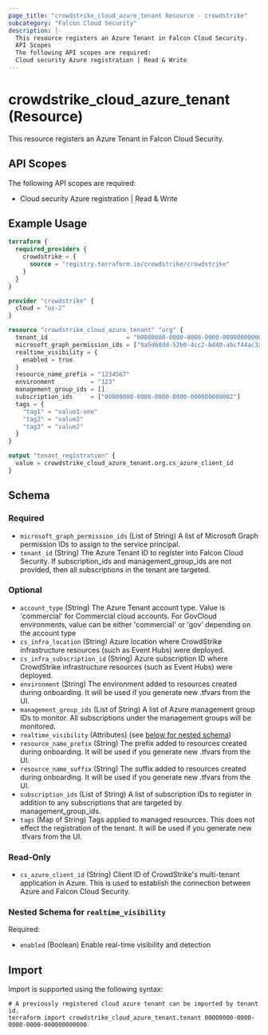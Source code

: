 ```yaml
---
page_title: "crowdstrike_cloud_azure_tenant Resource - crowdstrike"
subcategory: "Falcon Cloud Security"
description: |-
  This resource registers an Azure Tenant in Falcon Cloud Security.
  API Scopes
  The following API scopes are required:
  Cloud security Azure registration | Read & Write
---
```


# crowdstrike_cloud_azure_tenant (Resource)

This resource registers an Azure Tenant in Falcon Cloud Security.

## API Scopes

The following API scopes are required:

- Cloud security Azure registration | Read & Write


## Example Usage

```terraform
terraform {
  required_providers {
    crowdstrike = {
      source = "registry.terraform.io/crowdstrike/crowdstrike"
    }
  }
}

provider "crowdstrike" {
  cloud = "us-2"
}

resource "crowdstrike_cloud_azure_tenant" "org" {
  tenant_id                      = "00000000-0000-0000-0000-000000000003"
  microsoft_graph_permission_ids = ["9a5d68dd-52b0-4cc2-bd40-abcf44ac3a30"]
  realtime_visibility = {
    enabled = true
  }
  resource_name_prefix = "1234567"
  environment          = "123"
  management_group_ids = []
  subscription_ids     = ["00000000-0000-0000-0000-000000000002"]
  tags = {
    "tag1" = "value1-one"
    "tag2" = "value2"
    "tag3" = "value2"
  }
}

output "tenant_registration" {
  value = crowdstrike_cloud_azure_tenant.org.cs_azure_client_id
}
```

<!-- schema generated by tfplugindocs -->
## Schema

### Required

- `microsoft_graph_permission_ids` (List of String) A list of Microsoft Graph permission IDs to assign to the service principal.
- `tenant_id` (String) The Azure Tenant ID to register into Falcon Cloud Security. If subscription_ids and management_group_ids are not provided, then all subscriptions in the tenant are targeted.

### Optional

- `account_type` (String) The Azure Tenant account type. Value is 'commercial' for Commercial cloud accounts. For GovCloud environments, value can be either 'commercial' or 'gov' depending on the account type
- `cs_infra_location` (String) Azure location where CrowdStrike infrastructure resources (such as Event Hubs) were deployed.
- `cs_infra_subscription_id` (String) Azure subscription ID where CrowdStrike infrastructure resources (such as Event Hubs) were deployed.
- `environment` (String) The environment added to resources created during onboarding. It will be used if you generate new .tfvars from the UI.
- `management_group_ids` (List of String) A list of Azure management group IDs to monitor. All subscriptions under the management groups will be monitored.
- `realtime_visibility` (Attributes) (see [below for nested schema](#nestedatt--realtime_visibility))
- `resource_name_prefix` (String) The prefix added to resources created during onboarding. It will be used if you generate new .tfvars from the UI.
- `resource_name_suffix` (String) The suffix added to resources created during onboarding. It will be used if you generate new .tfvars from the UI.
- `subscription_ids` (List of String) A list of subscription IDs to register in addition to any subscriptions that are targeted by management_group_ids.
- `tags` (Map of String) Tags applied to managed resources. This does not effect the registration of the tenant. It will be used if you generate new .tfvars from the UI.

### Read-Only

- `cs_azure_client_id` (String) Client ID of CrowdStrike's multi-tenant application in Azure. This is used to establish the connection between Azure and Falcon Cloud Security.

<a id="nestedatt--realtime_visibility"></a>
### Nested Schema for `realtime_visibility`

Required:

- `enabled` (Boolean) Enable real-time visibility and detection

## Import

Import is supported using the following syntax:

```shell
# A previously registered cloud azure tenant can be imported by tenant id.
terraform import crowdstrike_cloud_azure_tenant.tenant 00000000-0000-0000-0000-000000000000
```
